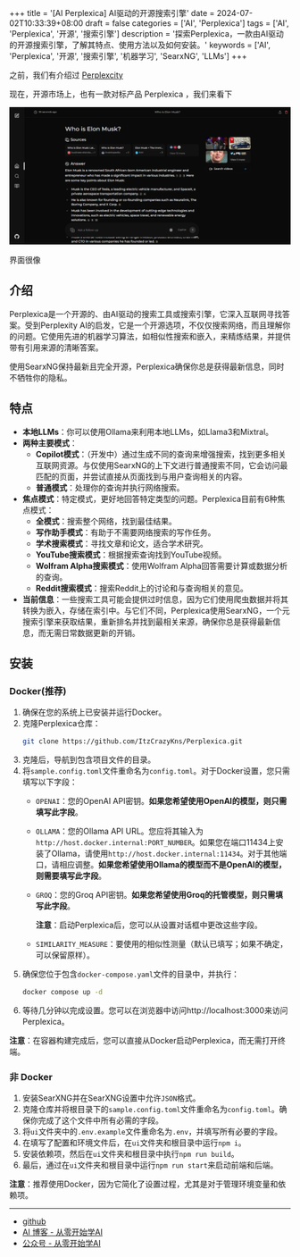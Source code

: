 +++
title = '[AI Perplexica] AI驱动的开源搜索引擎'
date = 2024-07-02T10:33:39+08:00
draft = false
categories = ['AI', 'Perplexica']
tags = ['AI', 'Perplexica', '开源', '搜索引擎']
description = '探索Perplexica，一款由AI驱动的开源搜索引擎，了解其特点、使用方法以及如何安装。'
keywords = ['AI', 'Perplexica', '开源', '搜索引擎', '机器学习', 'SearxNG', 'LLMs']
+++

之前，我们有介绍过 [Perplexcity](https://mp.weixin.qq.com/s?__biz=MzA3MDIyNTgzNA==&mid=2649976470&idx=1&sn=7a501a09ae52c2f900c44c1cf0e5c491&chksm=86c7d453b1b05d456ef6fa3cfe169ead60daef54eaa0fbc3d7c14f989fa34b0df159706d0871#rd)

现在，开源市场上，也有一款对标产品 Perplexica ，我们来看下

![perplexica](perplexica.png)

界面很像

## 介绍

Perplexica是一个开源的、由AI驱动的搜索工具或搜索引擎，它深入互联网寻找答案。受到Perplexity AI的启发，它是一个开源选项，不仅仅搜索网络，而且理解你的问题。它使用先进的机器学习算法，如相似性搜索和嵌入，来精炼结果，并提供带有引用来源的清晰答案。

使用SearxNG保持最新且完全开源，Perplexica确保你总是获得最新信息，同时不牺牲你的隐私。

## 特点

- **本地LLMs**：你可以使用Ollama来利用本地LLMs，如Llama3和Mixtral。
- **两种主要模式**：
  - **Copilot模式**：（开发中）通过生成不同的查询来增强搜索，找到更多相关互联网资源。与仅使用SearxNG的上下文进行普通搜索不同，它会访问最匹配的页面，并尝试直接从页面找到与用户查询相关的内容。
  - **普通模式**：处理你的查询并执行网络搜索。
- **焦点模式**：特定模式，更好地回答特定类型的问题。Perplexica目前有6种焦点模式：
  - **全模式**：搜索整个网络，找到最佳结果。
  - **写作助手模式**：有助于不需要网络搜索的写作任务。
  - **学术搜索模式**：寻找文章和论文，适合学术研究。
  - **YouTube搜索模式**：根据搜索查询找到YouTube视频。
  - **Wolfram Alpha搜索模式**：使用Wolfram Alpha回答需要计算或数据分析的查询。
  - **Reddit搜索模式**：搜索Reddit上的讨论和与查询相关的意见。
- **当前信息**：一些搜索工具可能会提供过时信息，因为它们使用爬虫数据并将其转换为嵌入，存储在索引中。与它们不同，Perplexica使用SearxNG，一个元搜索引擎来获取结果，重新排名并找到最相关来源，确保你总是获得最新信息，而无需日常数据更新的开销。

## 安装

### Docker(推荐)

1. 确保在您的系统上已安装并运行Docker。
2. 克隆Perplexica仓库：
   ```bash
   git clone https://github.com/ItzCrazyKns/Perplexica.git
   ```
3. 克隆后，导航到包含项目文件的目录。
4. 将`sample.config.toml`文件重命名为`config.toml`。对于Docker设置，您只需填写以下字段：
   - `OPENAI`：您的OpenAI API密钥。**如果您希望使用OpenAI的模型，则只需填写此字段**。
   - `OLLAMA`：您的Ollama API URL。您应将其输入为`http://host.docker.internal:PORT_NUMBER`。如果您在端口11434上安装了Ollama，请使用`http://host.docker.internal:11434`。对于其他端口，请相应调整。**如果您希望使用Ollama的模型而不是OpenAI的模型，则需要填写此字段**。
   - `GROQ`：您的Groq API密钥。**如果您希望使用Groq的托管模型，则只需填写此字段**。

     **注意**：启动Perplexica后，您可以从设置对话框中更改这些字段。
   - `SIMILARITY_MEASURE`：要使用的相似性测量（默认已填写；如果不确定，可以保留原样）。
5. 确保您位于包含`docker-compose.yaml`文件的目录中，并执行：
   ```bash
   docker compose up -d
   ```
6. 等待几分钟以完成设置。您可以在浏览器中访问http://localhost:3000来访问Perplexica。

**注意**：在容器构建完成后，您可以直接从Docker启动Perplexica，而无需打开终端。

### 非 Docker

1. 安装SearXNG并在SearXNG设置中允许`JSON`格式。
2. 克隆仓库并将根目录下的`sample.config.toml`文件重命名为`config.toml`。确保你完成了这个文件中所有必需的字段。
3. 将`ui`文件夹中的`.env.example`文件重命名为`.env`，并填写所有必要的字段。
4. 在填写了配置和环境文件后，在`ui`文件夹和根目录中运行`npm i`。
5. 安装依赖项，然后在`ui`文件夹和根目录中执行`npm run build`。
6. 最后，通过在`ui`文件夹和根目录中运行`npm run start`来启动前端和后端。

**注意**：推荐使用Docker，因为它简化了设置过程，尤其是对于管理环境变量和依赖项。

---

- [github](https://github.com/ItzCrazyKns/Perplexica)
- [AI 博客 - 从零开始学AI](https://ai-blog.aihub2022.top/zh/post/ai-perplexica-intro/)
- [公众号 - 从零开始学AI](https://mp.weixin.qq.com/s?__biz=MzA3MDIyNTgzNA==&mid=2649977519&idx=1&sn=7faa96a1ca403b53f5dccc7dd7e7893e&chksm=86c7c86ab1b0417cbf2720c9bd6ee3ca2d19d625e8f39b8565b5ebcaf44e8d35ffaf7d78ef96#rd)
<!-- - [CSDN - 从零开始学AI](...) -->
<!-- - [掘金 - 从零开始学AI](...) -->
<!-- - [知乎 - 从零开始学AI](...) -->
<!-- - [阿里云 - 从零开始学AI](...) -->
<!-- - [腾讯云 - 从零开始学AI](...) -->
